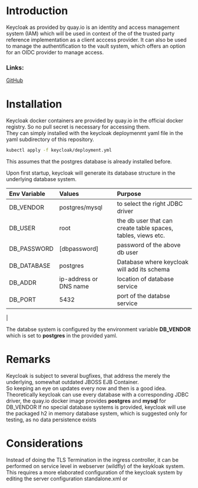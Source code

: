 # Introduction  
Keycloak as provided by quay.io is an identity and access management system (IAM) which will be used in context of the of the trusted party reference implementation as a client acccess provider.
It can also be used to manage the authentification to the vault system, which offers an option for an OIDC provider to manage access.
### Links: 
[GitHub](https://github.com/keycloak/keycloak)

# Installation
Keycloak docker containers are provided by quay.io in the official docker registry. So no pull secret is necessary for accessing them.  
They can simply installed with the keycloak deploymenmt yaml file in the yaml subdirectory of this repository. 
``` bash
kubectl apply -f keycloak/deployment.yml
``` 
This assumes that the postgres database is already installed before.  

Upon first startup, keycloak will generate its database structure in the underlying database system.  

| Env Variable | Values | Purpose |
| :----------- | :----- | :----- |
| DB_VENDOR    | postgres/mysql | to select the right JDBC driver |
| DB_USER      | root   | the db user that can create table spaces, tables, views etc. |
| DB_PASSWORD  | [dbpassword] | password of the above db user |
| DB_DATABASE  | postgres | Database where keycloak will add its schema |
| DB_ADDR      | ip-address or DNS name | location of database service | 
| DB_PORT      | 5432 | port of the databse service |
|
 
The databse system is configured by the environment variable **DB_VENDOR** which is set to **postgres** in the provided yaml.  



# Remarks
Keycloak is subject to several bugfixes, that address the merely the underlying, somewhat outdated JBOSS EJB Container.  
So keeping an eye on updates every now and then is a good idea.  
Theoretically keycloak can use every database with a corresponding JDBC driver, the quay.io docker image provides **postgres** and **mysql** for DB_VENDOR
If no special database systems is provided, keycloak will use the packaged h2 in memory database system, which is suggested only for testing, as no data persistence exists
# Considerations
Instead of doing the TLS Termination in the ingress controller, it can be performed on service level in webserver (wildfly) of the keykloak system. This requires a more elaborated configuration of the keycloak system by editing the server configuration standalone.xml or 
